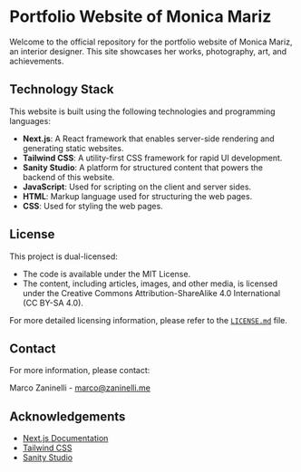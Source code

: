 # Portfolio Website of Monica Mariz

Welcome to the official repository for the portfolio website of Monica Mariz, an interior designer. This site showcases her works, photography, art, and achievements.

## Technology Stack

This website is built using the following technologies and programming languages:

- **Next.js**: A React framework that enables server-side rendering and generating static websites.
- **Tailwind CSS**: A utility-first CSS framework for rapid UI development.
- **Sanity Studio**: A platform for structured content that powers the backend of this website.
- **JavaScript**: Used for scripting on the client and server sides.
- **HTML**: Markup language used for structuring the web pages.
- **CSS**: Used for styling the web pages.

## License

This project is dual-licensed:
- The code is available under the MIT License.
- The content, including articles, images, and other media, is licensed under the Creative Commons Attribution-ShareAlike 4.0 International (CC BY-SA 4.0).

For more detailed licensing information, please refer to the [`LICENSE.md`](LICENSE.md) file.

## Contact

For more information, please contact:

Marco Zaninelli - [marco@zaninelli.me](mailto:marco@zaninelli.me)

## Acknowledgements

- [Next.js Documentation](https://nextjs.org/docs)
- [Tailwind CSS](https://tailwindcss.com/docs)
- [Sanity Studio](https://www.sanity.io/docs)

